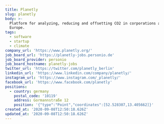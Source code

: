 ```yaml
---
title: Planetly
slug: planetly
body: >-
  Platform for analyzing, reducing and offsetting CO2 in corporations across
  Europe.
tags:
  - software
  - startup
  - climate
company_url: 'https://www.planetly.org/'
job_board_url: 'https://planetly-jobs.personio.de'
job_board_provider: personio
job_board_hostname: planetly-jobs
twitter_url: 'https://twitter.com/planetly_berlin'
linkedin_url: 'https://www.linkedin.com/company/planetly/'
instagram_url: 'https://www.instagram.com/_planetly/'
facebook_url: 'https://www.facebook.com/planetly'
positions:
  - country: germany
    postal_code: '10119'
    address: Gormannstraße 12
    position: '{"type":"Point","coordinates":[52.528307,13.405662]}'
created_at: '2020-09-08T12:50:18.626Z'
updated_at: '2020-09-08T12:50:18.626Z'
---
```


